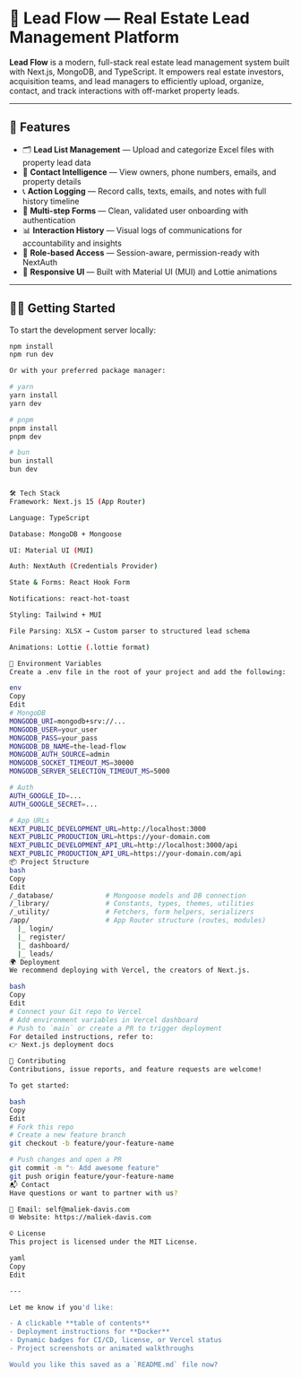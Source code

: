 # 🏡 Lead Flow — Real Estate Lead Management Platform

**Lead Flow** is a modern, full-stack real estate lead management system built with Next.js, MongoDB, and TypeScript. It empowers real estate investors, acquisition teams, and lead managers to efficiently upload, organize, contact, and track interactions with off-market property leads.

---

## 🚀 Features

- 🗂️ **Lead List Management** — Upload and categorize Excel files with property lead data
- 👥 **Contact Intelligence** — View owners, phone numbers, emails, and property details
- 📞 **Action Logging** — Record calls, texts, emails, and notes with full history timeline
- 🔁 **Multi-step Forms** — Clean, validated user onboarding with authentication
- 📊 **Interaction History** — Visual logs of communications for accountability and insights
- 🔐 **Role-based Access** — Session-aware, permission-ready with NextAuth
- 🎨 **Responsive UI** — Built with Material UI (MUI) and Lottie animations

---

## 🧑‍💻 Getting Started

To start the development server locally:

```bash
npm install
npm run dev

Or with your preferred package manager:

# yarn
yarn install
yarn dev

# pnpm
pnpm install
pnpm dev

# bun
bun install
bun dev


🛠 Tech Stack
Framework: Next.js 15 (App Router)

Language: TypeScript

Database: MongoDB + Mongoose

UI: Material UI (MUI)

Auth: NextAuth (Credentials Provider)

State & Forms: React Hook Form

Notifications: react-hot-toast

Styling: Tailwind + MUI

File Parsing: XLSX → Custom parser to structured lead schema

Animations: Lottie (.lottie format)

📁 Environment Variables
Create a .env file in the root of your project and add the following:

env
Copy
Edit
# MongoDB
MONGODB_URI=mongodb+srv://...
MONGODB_USER=your_user
MONGODB_PASS=your_pass
MONGODB_DB_NAME=the-lead-flow
MONGODB_AUTH_SOURCE=admin
MONGODB_SOCKET_TIMEOUT_MS=30000
MONGODB_SERVER_SELECTION_TIMEOUT_MS=5000

# Auth
AUTH_GOOGLE_ID=...
AUTH_GOOGLE_SECRET=...

# App URLs
NEXT_PUBLIC_DEVELOPMENT_URL=http://localhost:3000
NEXT_PUBLIC_PRODUCTION_URL=https://your-domain.com
NEXT_PUBLIC_DEVELOPMENT_API_URL=http://localhost:3000/api
NEXT_PUBLIC_PRODUCTION_API_URL=https://your-domain.com/api
📦 Project Structure
bash
Copy
Edit
/_database/             # Mongoose models and DB connection
/_library/              # Constants, types, themes, utilities
/_utility/              # Fetchers, form helpers, serializers
/app/                   # App Router structure (routes, modules)
  |_ login/
  |_ register/
  |_ dashboard/
  |_ leads/
🌍 Deployment
We recommend deploying with Vercel, the creators of Next.js.

bash
Copy
Edit
# Connect your Git repo to Vercel
# Add environment variables in Vercel dashboard
# Push to `main` or create a PR to trigger deployment
For detailed instructions, refer to:
👉 Next.js deployment docs

🤝 Contributing
Contributions, issue reports, and feature requests are welcome!

To get started:

bash
Copy
Edit
# Fork this repo
# Create a new feature branch
git checkout -b feature/your-feature-name

# Push changes and open a PR
git commit -m "✨ Add awesome feature"
git push origin feature/your-feature-name
📬 Contact
Have questions or want to partner with us?

📧 Email: self@maliek-davis.com
🌐 Website: https://maliek-davis.com

© License
This project is licensed under the MIT License.

yaml
Copy
Edit

---

Let me know if you'd like:

- A clickable **table of contents**
- Deployment instructions for **Docker**
- Dynamic badges for CI/CD, license, or Vercel status
- Project screenshots or animated walkthroughs

Would you like this saved as a `README.md` file now?
